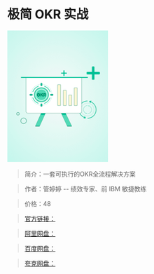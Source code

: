 # 极简 OKR 实战

![img](../../assets/Ciqc1F-Gmv6AXYf6AABJhuk68ak569.png)

> 简介：一套可执行的OKR全流程解决方案

> 作者：管婷婷 -- 绩效专家、前 IBM 敏捷教练

> 价格：48

> [官方链接：]()

> [阿里网盘：]()

> [百度网盘：]()

> [夸克网盘：]()
